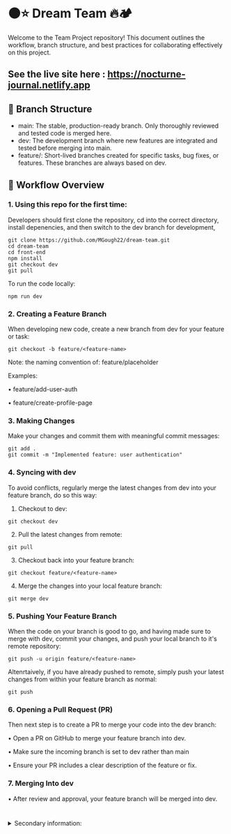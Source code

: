 # 🌑⭐ Dream Team 🔥🏕

Welcome to the Team Project repository! This document outlines the workflow, branch structure, and best practices for collaborating effectively on this project.

## See the live site here : https://nocturne-journal.netlify.app

## 📂 Branch Structure

- main: The stable, production-ready branch. Only thoroughly reviewed and tested code is merged here.
- dev: The development branch where new features are integrated and tested before merging into main.
- feature/<feature-name>: Short-lived branches created for specific tasks, bug fixes, or features. These branches are always based on dev.

## 🔄 Workflow Overview

### 1. Using this repo for the first time:

Developers should first clone the repository, cd into the correct directory, install depenencies, and then switch to the dev branch for development,

```
git clone https://github.com/MGough22/dream-team.git
cd dream-team
cd front-end
npm install
git checkout dev
git pull
```

To run the code locally:

```
npm run dev
```

### 2. Creating a Feature Branch

When developing new code, create a new branch from dev for your feature or task:

```
git checkout -b feature/<feature-name>
```

Note: the naming convention of: feature/placeholder

Examples:

• feature/add-user-auth

• feature/create-profile-page

### 3. Making Changes

Make your changes and commit them with meaningful commit messages:

```
git add .
git commit -m "Implemented feature: user authentication"
```

### 4. Syncing with dev

To avoid conflicts, regularly merge the latest changes from dev into your feature branch, do so this way:

1. Checkout to dev:

```
git checkout dev
```

2. Pull the latest changes from remote:

```
git pull
```

3. Checkout back into your feature branch:

```
git checkout feature/<feature-name>
```

4. Merge the changes into your local feature branch:

```
git merge dev
```

### 5. Pushing Your Feature Branch

When the code on your branch is good to go, and having made sure to merge with dev, commit your changes, and push your local branch to it's remote repository:

```
git push -u origin feature/<feature-name>
```

Altenrtaively, if you have already pushed to remote, simply push your latest changes from within your feature branch as normal:

```
git push
```

### 6. Opening a Pull Request (PR)

Then next step is to create a PR to merge your code into the dev branch:

• Open a PR on GitHub to merge your feature branch into dev.

• Make sure the incoming branch is set to dev rather than main

• Ensure your PR includes a clear description of the feature or fix.

### 7. Merging Into dev

• After review and approval, your feature branch will be merged into dev.

#

<details>

  <summary> Secondary information:</summary>

## 🚀 Releasing to Production

### 1. When dev is stable and ready for production: 1. Switch to the main branch:

```
git checkout main
```

### 2. Pull potnetial changes from main:

```
git pull origin main
```

### 3. Merge dev into main:

```
git merge dev
```

### 4. Push the updated main branch:

```
git push origin main
```

## 🔄 Syncing dev with main

After merging into main, update the dev branch:

### 1. Switch to dev:

```
git checkout dev
```

### 2. Pull the latest changes from main into dev:

```
git pull origin main
```

### 3. Push the updated dev branch:

```
git push origin dev
```

</details>
